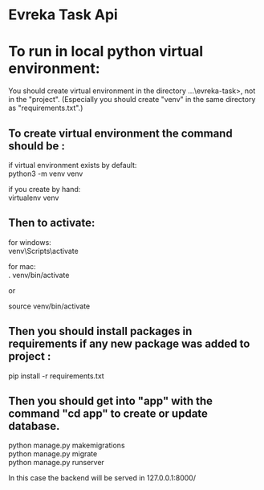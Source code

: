 # Evreka Task Api


# To run in local python virtual environment:

You should create virtual environment in the directory  \...\evreka-task>, not in the "project". (Especially you should create "venv" in the same directory as "requirements.txt".)

## To create virtual environment the command should be :
if virtual environment exists by default: <br/>
python3 -m venv venv

if you create by hand: <br/>
virtualenv venv

## Then to activate:
for windows: <br/>
venv\Scripts\activate

for mac: <br/>
. venv/bin/activate

or

source venv/bin/activate

## Then you should install packages in requirements if any new package was added to project :

pip install -r requirements.txt

## Then you should get into "app" with the command "cd app" to create or update database.

python manage.py makemigrations<br/>
python manage.py migrate<br/>
python manage.py runserver<br/>

In this case the backend will be served in 127.0.0.1:8000/
